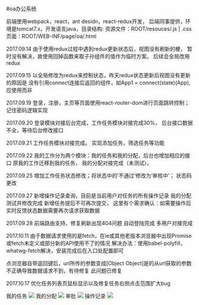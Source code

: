 #oa办公系统

前端使用webpack，react，ant desidn，react-redux开发，
后端同事提供，环境是tomcat7.x，开发语言java，目录结构:
资源文件：ROOT/resouces/.js | .css
页面：ROOT/WEB-INF/page/oa/.html

2017.09.14
由于使用redux过程中遇到redux更新状态后，视图没有刷新的梗，
暂时没有解决，故使用回掉函数来取子孙组件的值作为临时方案。
后续会全局改用redux

2017.09.15
以全局修改为redux来控制状态，昨天redux状态更新后视图没有更新的原因是
没有引用connect连接后返回的组件，如App1 = connect(state)(App),
应使用<App1/>而非<App/>

2017.09.19
登录，注册，主页等页面使用react-router-dom进行页面跳转控制；
记住密码逻辑实现

2017.09.20
登录模块对接后台完成，工作任务模块对接完成30%，
后台接口数据不全，等待后台修改接口

2017.09.21
工作任务模块对接完成。
实现添加任务，筛选任务等功能

2017.09.22
我的工作分为两个模块：我的任务和我的分配，后台也增加相应的接口
原我的工作迁移到我的任务，
我的分配对接完成（未测试）。

2017.09.25
增加工作任务状态修改；将状态中的‘不通过’修改为‘审核中’；
状态码更改

2017.09.27
新增操作记录查询，目前是当前用户对任务的所有操作记录
我的分配测试并修改完成
新增任务提后不可再次提交，
这里有个需求确认：如需要操作后实时反馈状态数据需要再次请求获取数据

2017.09.28
前端路由支持，修复刷新出现404问题
自动登陆完成
多用户对接完成

2017.10.11
由于数据请求使用的是fetch，在ie或其他老版本浏览器中出现Promise或fetch未定义或部分新的API使用不了的情况
解决办法：使用babel-polyfill，whatwg-fetch解决，安装完成后在入口处配置即可

点浏览器自带返回键后，url所传的参数变成[Object Object]是的从url获取的参数不正确导致数据请求不到，有待修复
此问题已修复

2017.10.17
优化任务列表页鼠标显示以及修复任务右侧点击范围扩大bug


我的任务
![](https://github.com/Larryliuy/oa/tree/master/screenshots/myTask.png)
我的分配
![](https://github.com/Larryliuy/oa/tree/master/screenshots/allocate.png)
审批
![](https://github.com/Larryliuy/oa/tree/master/screenshots/approval.png)
操作记录
![](https://github.com/Larryliuy/oa/tree/master/screenshots/record.png)
